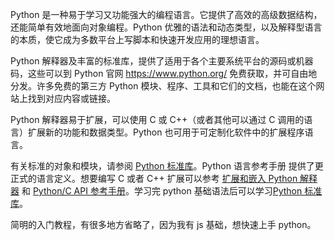 Python 是一种易于学习又功能强大的编程语言。它提供了高效的高级数据结构，还能简单有效地面向对象编程。Python 优雅的语法和动态类型，以及解释型语言的本质，使它成为多数平台上写脚本和快速开发应用的理想语言。

Python 解释器及丰富的标准库，提供了适用于各个主要系统平台的源码或机器码，这些可以到 Python 官网 https://www.python.org/ 免费获取，并可自由地分发。许多免费的第三方 Python 模块、程序、工具和它们的文档，也能在这个网站上找到对应内容或链接。

Python 解释器易于扩展，可以使用 C 或 C++（或者其他可以通过 C 调用的语言）扩展新的功能和数据类型。Python 也可用于可定制化软件中的扩展程序语言。

有关标准的对象和模块，请参阅 [Python 标准库](https://docs.python.org/zh-cn/3.9/library/index.html#library-index)。Python 语言参考手册 提供了更正式的语言定义。想要编写 C 或者 C++ 扩展可以参考 [扩展和嵌入 Python 解释器](https://docs.python.org/zh-cn/3.9/extending/index.html#extending-index) 和 [Python/C API 参考手册](https://docs.python.org/zh-cn/3.9/c-api/index.html#c-api-index)。学习完 python 基础语法后可以学习[Python 标准库](https://docs.python.org/zh-cn/3.9/library/index.html#library-index)。

简明的入门教程，有很多地方省略了，因为我有 js 基础，想快速上手 python。
